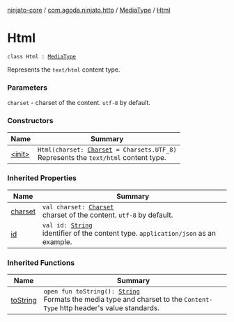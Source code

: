 [ninjato-core](../../../index.md) / [com.agoda.ninjato.http](../../index.md) / [MediaType](../index.md) / [Html](./index.md)

# Html

`class Html : `[`MediaType`](../index.md)

Represents the `text/html` content type.

### Parameters

`charset` - charset of the content. `utf-8` by default.

### Constructors

| Name | Summary |
|---|---|
| [&lt;init&gt;](-init-.md) | `Html(charset: `[`Charset`](https://docs.oracle.com/javase/6/docs/api/java/nio/charset/Charset.html)` = Charsets.UTF_8)`<br>Represents the `text/html` content type. |

### Inherited Properties

| Name | Summary |
|---|---|
| [charset](../charset.md) | `val charset: `[`Charset`](https://docs.oracle.com/javase/6/docs/api/java/nio/charset/Charset.html)<br>charset of the content. `utf-8` by default. |
| [id](../id.md) | `val id: `[`String`](https://kotlinlang.org/api/latest/jvm/stdlib/kotlin/-string/index.html)<br>identifier of the content type. `application/json` as an example. |

### Inherited Functions

| Name | Summary |
|---|---|
| [toString](../to-string.md) | `open fun toString(): `[`String`](https://kotlinlang.org/api/latest/jvm/stdlib/kotlin/-string/index.html)<br>Formats the media type and charset to the `Content-Type` http header's value standards. |
